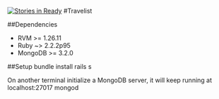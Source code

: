 [![Stories in Ready](https://badge.waffle.io/sadhu89/travelist.png?label=ready&title=Ready)](https://waffle.io/sadhu89/travelist)
#Travelist

##Dependencies
- RVM >= 1.26.11
- Ruby ~> 2.2.2p95
- MongoDB >= 3.2.0

##Setup
    bundle install
    rails s

On another terminal initialize a MongoDB server, it will keep running at localhost:27017
    mongod
    

